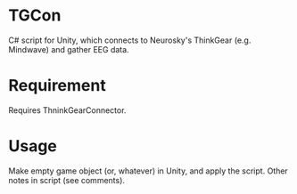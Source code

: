 # TGCon
C# script for Unity, which connects to Neurosky's ThinkGear  (e.g. Mindwave) and gather EEG data.

# Requirement
Requires ThninkGearConnector.

# Usage
Make empty game object (or, whatever) in Unity, and apply the script.
Other notes in script (see comments).